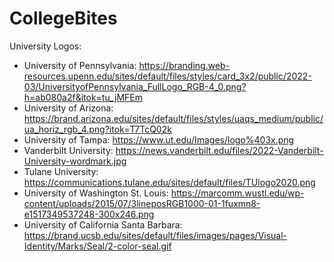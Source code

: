 # CollegeBites

University Logos:
-  University of Pennsylvania: https://branding.web-resources.upenn.edu/sites/default/files/styles/card_3x2/public/2022-03/UniversityofPennsylvania_FullLogo_RGB-4_0.png?h=ab080a2f&itok=tu_jMFEm
- University of Arizona: https://brand.arizona.edu/sites/default/files/styles/uaqs_medium/public/ua_horiz_rgb_4.png?itok=T7TcQ02k
- University of Tampa: https://www.ut.edu/Images/logo%403x.png
- Vanderbilt University: https://news.vanderbilt.edu/files/2022-Vanderbilt-University-wordmark.jpg
- Tulane University: https://communications.tulane.edu/sites/default/files/TUlogo2020.png
- University of Washington St. Louis: https://marcomm.wustl.edu/wp-content/uploads/2015/07/3lineposRGB1000-01-1fuxmn8-e1517349537248-300x246.png
- University of California Santa Barbara: https://brand.ucsb.edu/sites/default/files/images/pages/Visual-Identity/Marks/Seal/2-color-seal.gif 
